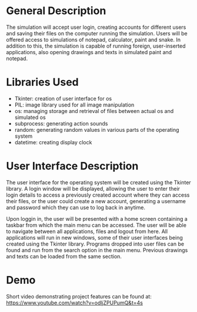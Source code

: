 # General Description

The simulation will accept user login, creating accounts for different users and saving their files on the computer running the simulation. Users will be offered access to simulations of notepad, calculator, paint and snake. In addition to this, the simulation is capable of running foreign, user-inserted applications, also opening drawings and texts in simulated paint and notepad.

# Libraries Used

- Tkinter: creation of user interface for os
- PIL: image library used for all image manipulation
- os: managing storage and retrieval of files between actual os and simulated os
- subprocess: generating action sounds
- random: generating random values in various parts of the operating system
- datetime: creating display clock

# User Interface Description

The user interface for the operating system will be created using the Tkinter library. A login window will be displayed, allowing the user to enter their login details to access a previously created account where they can access their files, or the user could create a new account, generating a username and password which they can use to log back in anytime.

Upon loggin in, the user will be presented with a home screen containing a taskbar from which the main menu can be accessed. The user will be able to navigate between all applications, files and logout from here. All applications will run in new windows, some of their user interfaces being created using the Tkinter library. Programs dropped into user files can be found and run from the search option in the main menu. Previous drawings and texts can be loaded from the same section.

# Demo

Short video demonstrating project features can be found at: https://www.youtube.com/watch?v=odljZPUPumQ&t=4s
